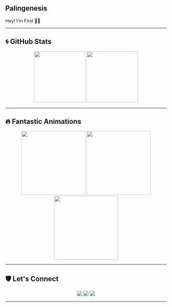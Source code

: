## Palingenesis
Hey! I'm First 🧑‍💻


---

## 🌀 GitHub Stats
<p align="center">
  <img src="https://github-readme-stats.vercel.app/api?username=NFI2x&show_icons=true&theme=radical" height="160"/>
  <img src="https://github-readme-stats.vercel.app/api/top-langs/?username=NFI2x&layout=compact&theme=radical" height="160"/>
</p>

---

## 🔥 Fantastic Animations
<p align="center">
  <img src="https://media.giphy.com/media/j3qjCFYtqjHL2/giphy.gif" width="200" />
  <img src="https://media.giphy.com/media/WUlplcMpOCEmTGBtBW/giphy.gif" width="200" />
  <img src="https://media.giphy.com/media/3o7TKxOhsyj5R3Z1P6/giphy.gif" width="200" />
</p>

---

## 🛡️ Let's Connect
<p align="center">
  <a href="github.com/NFI2x"><img src="https://img.shields.io/badge/GitHub-0D1117?style=for-the-badge&logo=github&logoColor=white"/></a>
  <a href="https://www.facebook.com/fil2stthelucky/"><img src="https://img.shields.io/badge/LinkedIn-0077B5?style=for-the-badge&logo=linkedin&logoColor=white"/></a>
  <a href="https://www.instagram.com/nfptrp._/"><img src="https://img.shields.io/badge/Instagram-E1306C?style=for-the-badge&logo=instagram&logoColor=white"/></a>
</p>

---
